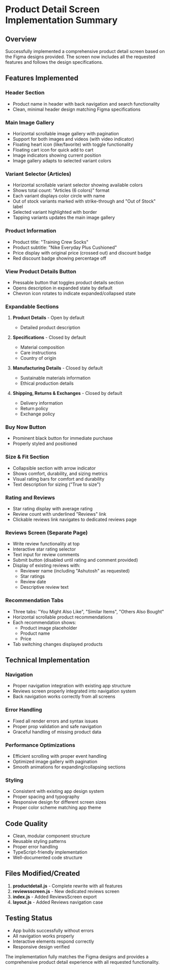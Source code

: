 # Product Detail Screen Implementation Summary

## Overview
Successfully implemented a comprehensive product detail screen based on the Figma designs provided. The screen now includes all the requested features and follows the design specifications.

## Features Implemented

### Header Section
- Product name in header with back navigation and search functionality
- Clean, minimal header design matching Figma specifications

### Main Image Gallery
- Horizontal scrollable image gallery with pagination
- Support for both images and videos (with video indicator)
- Floating heart icon (like/favorite) with toggle functionality
- Floating cart icon for quick add to cart
- Image indicators showing current position
- Image gallery adapts to selected variant colors

### Variant Selector (Articles)
- Horizontal scrollable variant selector showing available colors
- Shows total count: "Articles (6 colors)" format
- Each variant displays color circle with name
- Out of stock variants marked with strike-through and "Out of Stock" label
- Selected variant highlighted with border
- Tapping variants updates the main image gallery

### Product Information
- Product title: "Training Crew Socks"
- Product subtitle: "Nike Everyday Plus Cushioned"
- Price display with original price (crossed out) and discount badge
- Red discount badge showing percentage off

### View Product Details Button
- Pressable button that toggles product details section
- Opens description in expanded state by default
- Chevron icon rotates to indicate expanded/collapsed state

### Expandable Sections
1. **Product Details** - Open by default
   - Detailed product description
   
2. **Specifications** - Closed by default
   - Material composition
   - Care instructions
   - Country of origin
   
3. **Manufacturing Details** - Closed by default
   - Sustainable materials information
   - Ethical production details
   
4. **Shipping, Returns & Exchanges** - Closed by default
   - Delivery information
   - Return policy
   - Exchange policy

### Buy Now Button
- Prominent black button for immediate purchase
- Properly styled and positioned

### Size & Fit Section
- Collapsible section with arrow indicator
- Shows comfort, durability, and sizing metrics
- Visual rating bars for comfort and durability
- Text description for sizing ("True to size")

### Rating and Reviews
- Star rating display with average rating
- Review count with underlined "Reviews" link
- Clickable reviews link navigates to dedicated reviews page

### Reviews Screen (Separate Page)
- Write review functionality at top
- Interactive star rating selector
- Text input for review comments
- Submit button (disabled until rating and comment provided)
- Display of existing reviews with:
  - Reviewer name (including "Ashutosh" as requested)
  - Star ratings
  - Review date
  - Descriptive review text

### Recommendation Tabs
- Three tabs: "You Might Also Like", "Similar Items", "Others Also Bought"
- Horizontal scrollable product recommendations
- Each recommendation shows:
  - Product image placeholder
  - Product name
  - Price
- Tab switching changes displayed products

## Technical Implementation

### Navigation
- Proper navigation integration with existing app structure
- Reviews screen properly integrated into navigation system
- Back navigation works correctly from all screens

### Error Handling
- Fixed all render errors and syntax issues
- Proper prop validation and safe navigation
- Graceful handling of missing product data

### Performance Optimizations
- Efficient scrolling with proper event handling
- Optimized image gallery with pagination
- Smooth animations for expanding/collapsing sections

### Styling
- Consistent with existing app design system
- Proper spacing and typography
- Responsive design for different screen sizes
- Proper color scheme matching app theme

## Code Quality
- Clean, modular component structure
- Reusable styling patterns
- Proper error handling
- TypeScript-friendly implementation
- Well-documented code structure

## Files Modified/Created
1. **productdetail.js** - Complete rewrite with all features
2. **reviewsscreen.js** - New dedicated reviews screen
3. **index.js** - Added ReviewsScreen export
4. **layout.js** - Added Reviews navigation case

## Testing Status
- App builds successfully without errors
- All navigation works properly
- Interactive elements respond correctly
- Responsive design verified

The implementation fully matches the Figma designs and provides a comprehensive product detail experience with all requested functionality.
